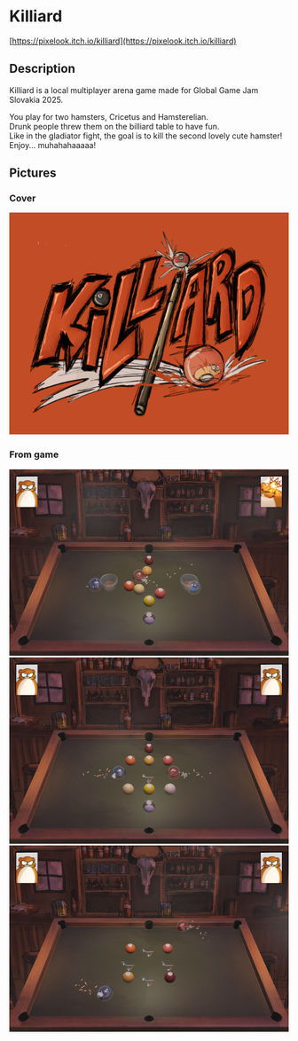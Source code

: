 # Killiard

[https://pixelook.itch.io/killiard](https://pixelook.itch.io/killiard)

## Description

Killiard is a local multiplayer arena game made for Global Game Jam Slovakia 2025.

You play for two hamsters, Cricetus and Hamsterelian.  
Drunk people threw them on the billiard table to have fun.  
Like in the gladiator fight, the goal is to kill the second lovely cute hamster!  
Enjoy... muhahahaaaaa!

## Pictures

### Cover
![Cover](images/itch_cover_image_630x500.png)

### From game
![Screenshot from the game](images/1.png)
![Screenshot from the game](images/2.png)
![Screenshot from the game](images/3.png)
